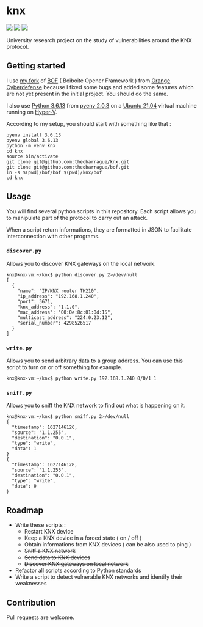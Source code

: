# knx

![](https://img.shields.io/badge/License-MIT-blue)
![](https://img.shields.io/badge/Python-3.6.13-yellow)
![](https://img.shields.io/badge/BOF-1.0.1-orange)

University research project on the study of vulnerabilities around the KNX protocol.

## Getting started

I use [my fork](https://github.com/theobarrague/bof) of [BOF](https://github.com/Orange-Cyberdefense/bof) ( Boiboite Opener Framework ) from [Orange Cyberdefense](https://github.com/Orange-Cyberdefense) because I fixed some bugs and added some features which are not yet present in the initial project. You should do the same.

I also use [Python 3.6.13](https://www.python.org) from [pyenv 2.0.3](https://github.com/pyenv/pyenv) on a [Ubuntu 21.04](https://ubuntu.com) virtual machine running on [Hyper-V](https://en.wikipedia.org/wiki/Hyper-V).

According to my setup, you should start with something like that : 

```
pyenv install 3.6.13
pyenv global 3.6.13
python -m venv knx
cd knx
source bin/activate
git clone git@github.com:theobarrague/knx.git
git clone git@github.com:theobarrague/bof.git
ln -s $(pwd)/bof/bof $(pwd)/knx/bof
cd knx
```

## Usage

You will find several python scripts in this repository. Each script allows you to manipulate part of the protocol to carry out an attack.

When a script return informations, they are formatted in JSON to facilitate interconnection with other programs.

### `discover.py`

Allows you to discover KNX gateways on the local network.

```
knx@knx-vm:~/knx$ python discover.py 2>/dev/null
[
  {
    "name": "IP/KNX router TH210",
    "ip_address": "192.168.1.240",
    "port": 3671,
    "knx_address": "1.1.0",
    "mac_address": "00:0e:8c:01:0d:15",
    "multicast_address": "224.0.23.12",
    "serial_number": 4298526517
  }
]
```

### `write.py`

Allows you to send arbitrary data to a group address. You can use this script to turn on or off something for example.

```
knx@knx-vm:~/knx$ python write.py 192.168.1.240 0/0/1 1
```

### `sniff.py`

Allows you to sniff the KNX network to find out what is happening on it.

```
knx@knx-vm:~/knx$ python sniff.py 2>/dev/null
{
  "timestamp": 1627146126,
  "source": "1.1.255",
  "destination": "0.0.1",
  "type": "write",
  "data": 1
}
{
  "timestamp": 1627146128,
  "source": "1.1.255",
  "destination": "0.0.1",
  "type": "write",
  "data": 0
}
```


## Roadmap

* Write these scripts :
  * Restart KNX device
  * Keep a KNX device in a forced state ( on / off )
  * Obtain informations from KNX devices ( can be also used to ping )
  * <s>Sniff a KNX network</s>
  * <s>Send data to KNX devices</s>
  * <s>Discover KNX gateways on local network</s>
* Refactor all scripts according to Python standards
* Write a script to detect vulnerable KNX networks and identify their weaknesses

## Contribution

Pull requests are welcome.
